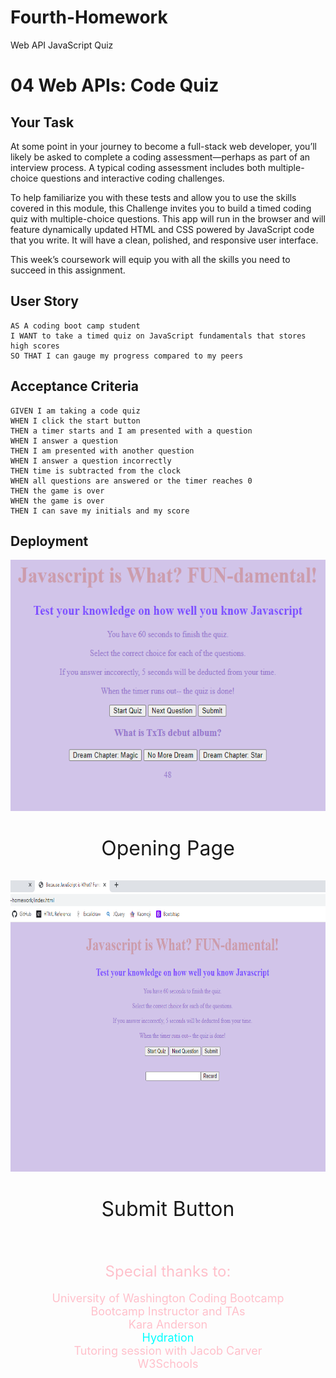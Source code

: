 # Fourth-Homework
Web API JavaScript Quiz



# 04 Web APIs: Code Quiz

## Your Task

At some point in your journey to become a full-stack web developer, you’ll likely be asked to complete a coding assessment&mdash;perhaps as part of an interview process. A typical coding assessment includes both multiple-choice questions and interactive coding challenges. 

To help familiarize you with these tests and allow you to use the skills covered in this module, this Challenge invites you to build a timed coding quiz with multiple-choice questions. This app will run in the browser and will feature dynamically updated HTML and CSS powered by JavaScript code that you write. It will have a clean, polished, and responsive user interface. 

This week’s coursework will equip you with all the skills you need to succeed in this assignment.

## User Story

```
AS A coding boot camp student
I WANT to take a timed quiz on JavaScript fundamentals that stores high scores
SO THAT I can gauge my progress compared to my peers
```

## Acceptance Criteria

```
GIVEN I am taking a code quiz
WHEN I click the start button
THEN a timer starts and I am presented with a question
WHEN I answer a question
THEN I am presented with another question
WHEN I answer a question incorrectly
THEN time is subtracted from the clock
WHEN all questions are answered or the timer reaches 0
THEN the game is over
WHEN the game is over
THEN I can save my initials and my score
```


## Deployment ##

<center><font size = "+3">
<img src= "assets\images\Opening_Page.PNG" width= 601x height= 402px> </br>
<p>Opening Page</p>
<img src = "assets\images\Submit.PNG" width = 811px height= 466px></br>

<p> Submit Button</p></font></center>

</br>
</br>
<center><font size = "+1", color = "pink">
<font size = "+2">Special thanks to:</font>

University of Washington Coding Bootcamp</br>
Bootcamp Instructor and TAs</br>
Kara Anderson</br>
<font color = "aqua">Hydration</br></font>
Tutoring session with Jacob Carver</br>
W3Schools</br>

